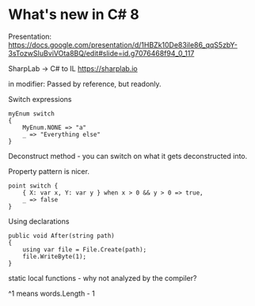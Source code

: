 # What's new in C# 8
Presentation: https://docs.google.com/presentation/d/1HBZk10De83ile86_qqS5zbY-3sTozwSIuBviVOta8BQ/edit#slide=id.g7076468f94_0_117

SharpLab -> C# to IL https://sharplab.io

in modifier: Passed by reference, but readonly.

Switch expressions

	myEnum switch
	{
		MyEnum.NONE => "a"
		_ => "Everything else"
	}

Deconstruct method - you can switch on what it gets deconstructed into.

Property pattern is nicer.

	point switch {
		{ X: var x, Y: var y } when x > 0 && y > 0 => true,
		_ => false
	}

Using declarations

	public void After(string path)
	{
		using var file = File.Create(path);
		file.WriteByte(1);
	}

static local functions - why not analyzed by the compiler?

^1 means words.Length - 1


